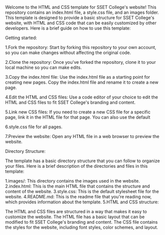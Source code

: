 Welcome to the HTML and CSS template for SSET College's website! This repository contains an index.html file, a style.css file, and an images folder. This template is designed to provide a basic structure for SSET College's website, with HTML and CSS code that can be easily customized by other developers. Here is a brief guide on how to use this template:

Getting started:

1.Fork the repository: Start by forking this repository to your own account, so you can make changes without affecting the original code.

2.Clone the repository: Once you've forked the repository, clone it to your local machine so you can make edits.

3.Copy the index.html file: Use the index.html file as a starting point for creating new pages. Copy the index.html file and rename it to create a new page.

4.Edit the HTML and CSS files: Use a code editor of your choice to edit the HTML and CSS files to fit SSET College's branding and content.

5.Link new CSS files: If you need to create a new CSS file for a specific page, link it in the HTML file for that page. You can also use the default 

6.style.css file for all pages.

7.Preview the website: Open any HTML file in a web browser to preview the website.

Directory Structure:

The template has a basic directory structure that you can follow to organize your files. Here is a brief description of the directories and files in this template:

1.images/: This directory contains the images used in the website.
2.index.html: This is the main HTML file that contains the structure and content of the website.
3.style.css: This is the default stylesheet file for the website.
4.README.md: This is the readme file that you're reading now, which provides information about the template.
5.HTML and CSS structure:

The HTML and CSS files are structured in a way that makes it easy to customize the website. The HTML file has a basic layout that can be modified to fit SSET College's branding and content. The CSS file contains the styles for the website, including font styles, color schemes, and layout.
